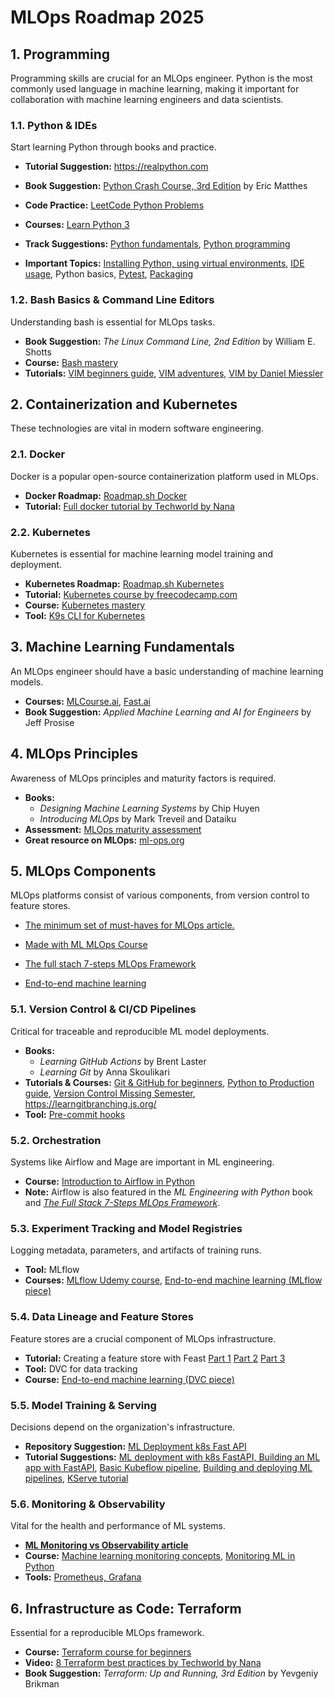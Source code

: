 # MLOps Roadmap 2025

## 1. Programming
Programming skills are crucial for an MLOps engineer. Python is the most commonly used language in machine learning, making it important for collaboration with machine learning engineers and data scientists.

### 1.1. Python & IDEs
Start learning Python through books and practice.
- **Tutorial Suggestion:** https://realpython.com
- **Book Suggestion:** [Python Crash Course, 3rd Edition](https://www.amazon.com/stores/Eric-Matthes/author/B01DPU378I?ref=ap_rdr&store_ref=ap_rdr&isDramIntegrated=true&shoppingPortalEnabled=true) by Eric Matthes
- **Code Practice:** [LeetCode Python Problems](https://leetcode.com/problemset/)
- **Courses:** [Learn Python 3](https://www.codecademy.com/learn/learn-python-3)
- **Track Suggestions:** [Python fundamentals](https://app.datacamp.com/learn/skill-tracks/python-fundamentals), [Python programming](https://app.datacamp.com/learn/skill-tracks/python-programming)

- **Important Topics:** [Installing Python, using virtual environments](https://marvelousmlops.substack.com/p/the-right-way-to-install-python-on), [IDE usage](https://mlops.community/how-to-configure-vs-code-for-ai-ml-and-mlops-development-in-python-🛠%EF%B8%8F%EF%B8%8F/), Python basics, [Pytest](https://app.datacamp.com/learn/skill-tracks/python-programming), [Packaging](https://www.freecodecamp.org/news/how-to-build-and-publish-python-packages-with-poetry/)

### 1.2. Bash Basics & Command Line Editors
Understanding bash is essential for MLOps tasks.

- **Book Suggestion:** _The Linux Command Line, 2nd Edition_ by William E. Shotts
- **Course:** [Bash mastery](https://www.udemy.com/course/bash-mastery)
- **Tutorials:** [VIM beginners guide](https://www.freecodecamp.org/news/vim-beginners-guide/), [VIM adventures](https://vim-adventures.com/), [VIM by Daniel Miessler](https://danielmiessler.com/p/vim/)

## 2. Containerization and Kubernetes
These technologies are vital in modern software engineering.

### 2.1. Docker
Docker is a popular open-source containerization platform used in MLOps.

- **Docker Roadmap:** [Roadmap.sh Docker](https://roadmap.sh/docker)
- **Tutorial:** [Full docker tutorial by Techworld by Nana](https://www.youtube.com/watch?v=3c-iBn73dDE)

### 2.2. Kubernetes
Kubernetes is essential for machine learning model training and deployment.

- **Kubernetes Roadmap:** [Roadmap.sh Kubernetes](https://roadmap.sh/kubernetes)
- **Tutorial:** [Kubernetes course by freecodecamp.com](https://www.youtube.com/watch?v=d6WC5n9G_sM)
- **Course:** [Kubernetes mastery](https://www.udemy.com/course/kubernetesmastery/)
- **Tool:** [K9s CLI for Kubernetes](https://k9scli.io)

## 3. Machine Learning Fundamentals
An MLOps engineer should have a basic understanding of machine learning models.

- **Courses:** [MLCourse.ai](https://mlcourse.ai/), [Fast.ai](https://course.fast.ai)
- **Book Suggestion:** _Applied Machine Learning and AI for Engineers_ by Jeff Prosise

## 4. MLOps Principles
Awareness of MLOps principles and maturity factors is required.

- **Books:**
  - _Designing Machine Learning Systems_ by Chip Huyen
  - _Introducing MLOps_ by Mark Treveil and Dataiku
- **Assessment:** [MLOps maturity assessment](https://marvelousmlops.substack.com/p/mlops-maturity-assessment)
- **Great resource on MLOps:** [ml-ops.org](https://ml-ops.org)

## 5. MLOps Components
MLOps platforms consist of various components, from version control to feature stores. 
- [The minimum set of must-haves for MLOps article.](https://marvelousmlops.substack.com/p/the-minimum-set-of-must-haves-for)

- [Made with ML MLOps Course](https://madewithml.com/courses/mlops/)

- [The full stach 7-steps MLOps Framework](https://www.pauliusztin.me/courses/the-full-stack-7-steps-mlops-framework)
- [End-to-end machine learning](https://www.udemy.com/course/sustainable-and-scalable-machine-learning-project-development/)


### 5.1. Version Control & CI/CD Pipelines
Critical for traceable and reproducible ML model deployments.

- **Books:**
  - _Learning GitHub Actions_ by Brent Laster
  - _Learning Git_ by Anna Skoulikari
- **Tutorials & Courses:** [Git & GitHub for beginners](https://www.youtube.com/watch?v=RGOj5yH7evk), [Python to Production guide](https://www.udemy.com/course/setting-up-the-linux-terminal-for-software-development/), [Version Control Missing Semester](https://missing.csail.mit.edu/2020/version-control/), https://learngitbranching.js.org/
- **Tool:** [Pre-commit hooks](https://marvelousmlops.substack.com/p/welcome-to-pre-commit-heaven)

### 5.2. Orchestration
Systems like Airflow and Mage are important in ML engineering.

- **Course:** [Introduction to Airflow in Python](https://app.datacamp.com/learn/courses/introduction-to-airflow-in-python)
- **Note:** Airflow is also featured in the _ML Engineering with Python_ book and [_The Full Stack 7-Steps MLOps Framework_](https://www.pauliusztin.me/courses/the-full-stack-7-steps-mlops-framework).

### 5.3. Experiment Tracking and Model Registries
Logging metadata, parameters, and artifacts of training runs.

- **Tool:** MLflow
- **Courses:** [MLflow Udemy course](https://www.udemy.com/course/mlflow-course/), [End-to-end machine learning (MLflow piece)](https://www.udemy.com/course/sustainable-and-scalable-machine-learning-project-development/)

### 5.4. Data Lineage and Feature Stores
Feature stores are a crucial component of MLOps infrastructure.

- **Tutorial:** Creating a feature store with Feast [Part 1](https://kedion.medium.com/creating-a-feature-store-with-feast-part-1-37c380223e2f) [Part 2](https://kedion.medium.com/feature-storage-for-ml-with-feast-part-2-34df1971a8d3) [Part 3](https://kedion.medium.com/feature-storage-for-ml-with-feast-a061899fc4a2)
- **Tool:** DVC for data tracking
- **Course:** [End-to-end machine learning (DVC piece)](https://www.udemy.com/course/sustainable-and-scalable-machine-learning-project-development/)

### 5.5. Model Training & Serving
Decisions depend on the organization's infrastructure.

- **Repository Suggestion:** [ML Deployment k8s Fast API](https://github.com/sayakpaul/ml-deployment-k8s-fastapi/tree/main)
- **Tutorial Suggestions:** [ML deployment with k8s FastAPI, Building an ML app with FastAPI](https://dev.to/bravinsimiyu/beginner-guide-on-how-to-build-a-machine-learning-app-with-fastapi-part-ii-deploying-the-fastapi-application-to-kubernetes-4j6g), [Basic Kubeflow pipeline](https://towardsdatascience.com/tutorial-basic-kubeflow-pipeline-from-scratch-5f0350dc1905), [Building and deploying ML pipelines](https://www.datacamp.com/tutorial/kubeflow-tutorial-building-and-deploying-machine-learning-pipelines?utm_source=google&utm_medium=paid_search&utm_campaignid=19589720818&utm_adgroupid=157156373991&utm_device=c&utm_keyword=&utm_matchtype=&utm_network=g&utm_adpostion=&utm_creative=683184494153&utm_targetid=dsa-2218886984380&utm_loc_interest_ms=&utm_loc_physical_ms=9064564&utm_content=&utm_campaign=230119_1-sea~dsa~tofu_2-b2c_3-eu_4-prc_5-na_6-na_7-le_8-pdsh-go_9-na_10-na_11-na-dec23&gad_source=1&gclid=Cj0KCQiA4Y-sBhC6ARIsAGXF1g7iSih9h2RGL27LwWY6dlPLhEss-e5Af8pnaBvdDynRh7IHIKi8sGgaApD-EALw_wcB), [KServe tutorial](https://towardsdatascience.com/kserve-highly-scalable-machine-learning-deployment-with-kubernetes-aa7af0b71202)

### 5.6. Monitoring & Observability
Vital for the health and performance of ML systems.
- [**ML Monitoring vs Observability article**](https://marvelousmlops.substack.com/p/ml-monitoring-vs-ml-observability)
- **Course:** [Machine learning monitoring concepts](https://app.datacamp.com/learn/courses/machine-learning-monitoring-concepts), [Monitoring ML in Python](https://app.datacamp.com/learn/courses/monitoring-machine-learning-in-python)
- **Tools:** [Prometheus, Grafana](https://www.udemy.com/course/mastering-prometheus-and-grafana/)

## 6. Infrastructure as Code: Terraform
Essential for a reproducible MLOps framework.

- **Course:** [Terraform course for beginners](https://www.youtube.com/watch?v=SLB_c_ayRMo)
- **Video:** [8 Terraform best practices by Techworld by Nana](https://www.youtube.com/watch?v=gxPykhPxRW0)
- **Book Suggestion:** _Terraform: Up and Running, 3rd Edition_ by Yevgeniy Brikman

